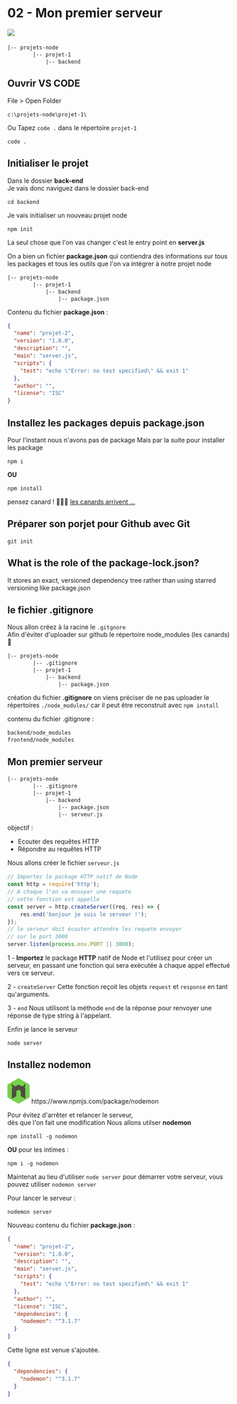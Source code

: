 # 02 - Mon premier serveur
<img src="https://cdn.pixabay.com/photo/2023/04/29/07/54/ai-generated-7957989_1280.jpg" width="250">


```
|-- projets-node
        |-- projet-1
            |-- backend
```
## Ouvrir VS CODE
File > Open Folder
 ```
 c:\projets-node\projet-1\
 ```
 Ou Tapez <code>code .</code> dans le répertoire <code>projet-1</code>
 ```
 code .
 ```
##  Initialiser le projet
Dans le dossier **back-end**  
Je vais donc naviguez dans le dossier back-end
```
cd backend
```
Je vais initialiser un nouveau projet node  
```
npm init
```
La seul chose que l'on vas changer
c'est  le entry point en **server.js**  
  
On a bien un fichier **package.json**
qui contiendra des informations sur tous les packages et
tous les outils que l'on va intégrer à notre projet node
```
|-- projets-node
        |-- projet-1
            |-- backend
                |-- package.json
```
Contenu du fichier **package.json** :
```json
{
  "name": "projet-2",
  "version": "1.0.0",
  "description": "",
  "main": "server.js",
  "scripts": {
    "test": "echo \"Error: no test specified\" && exit 1"
  },
  "author": "",
  "license": "ISC"
}
```
## Installez les packages depuis package.json
Pour l'instant nous n'avons pas de package
Mais par la suite pour installer les package
```
npm i
```
**OU**
```
npm install
```
pensez canard ! :baby_chick::baby_chick::baby_chick:
[les canards arrivent ...](https://x.com/garrows/status/1065217184643768320) 
## Préparer son porjet pour Github avec Git
```
git init
```
## What is the role of the package-lock.json?
It stores an exact, versioned dependency tree rather than using starred versioning like package.json

## le fichier .gitignore
Nous allon créez à la racine le <code>.gitgnore</code>  
Afin d'éviter d'uploader sur github le répertoire node_modules (les canards) :baby_chick:
```
|-- projets-node
        |-- .gitignore
        |-- projet-1
            |-- backend
                |-- package.json
```
création du fichier **.gitignore**
on viens préciser de ne pas uploader le répertoires
<code>./node_modules/</code>
car il peut être reconstruit avec <code>npm install</code>
  
contenu du fichier .gitignore :
```
backend/node_modules
frontend/node_modules
```

## Mon premier serveur
```
|-- projets-node
        |-- .gitignore
        |-- projet-1
            |-- backend
                |-- package.json
                |-- serveur.js
```
objectif :
- Ecouter des requêtes HTTP
- Répondre au requêtes HTTP

Nous allons créer le fichier <code>serveur.js</code>
```js
// Importez le package HTTP natif de Node
const http = require('http');
// A chaque l'on va envoyer une requete
// cette fonction est appelle
const server = http.createServer((req, res) => {
    res.end('bonjour je suis le serveur !');
});
// le serveur doit écouter attendre les requete envoyer
// sur le port 3000
server.listen(process.env.PORT || 3000);
```
1 - **Importez** le package **HTTP** natif de Node et l'utilisez pour créer un serveur, en passant une fonction qui sera exécutée à chaque appel effectué vers ce serveur.

 2 - <code>createServer</code>
 Cette fonction reçoit les objets <code>request</code> et <code>response</code> en tant qu'arguments. 

3 - <code>end</code> 
Nous utilisont la méthode <code>end</code> de la réponse pour renvoyer une réponse de type string à l'appelant.

Enfin je lance le serveur
```
node server
```

## Installez nodemon
<img src="../img/nodemon.webp" width="50">
https://www.npmjs.com/package/nodemon  
  
Pour évitez d'arrêter et relancer le serveur,  
dès que l'on fait une modification
Nous allons utilser **nodemon**
```
npm install -g nodemon
```
**OU** pour les intimes :
```
npm i -g nodemon
```
Maintenat au lieu d'utiliser <code>node server</code> pour démarrer votre serveur, vous pouvez utiliser <code>nodemon server</code>

Pour lancer le serveur :
```
nodemon server
```
Nouveau contenu du fichier **package.json** :
```json
{
  "name": "projet-2",
  "version": "1.0.0",
  "description": "",
  "main": "server.js",
  "scripts": {
    "test": "echo \"Error: no test specified\" && exit 1"
  },
  "author": "",
  "license": "ISC",
  "dependencies": {
    "nodemon": "^3.1.7"
  }
}
```
Cette ligne est venue s'ajoutée.
```json
{
  "dependencies": {
    "nodemon": "^3.1.7"
  }
}
```